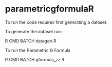# parametricgformulaR

To run the code requires first generating a dataset.

To generate the dataset run:

R CMD BATCH datagen.R

To run the Parametric G Formula

R CMD BATCH gformula_zz.R
